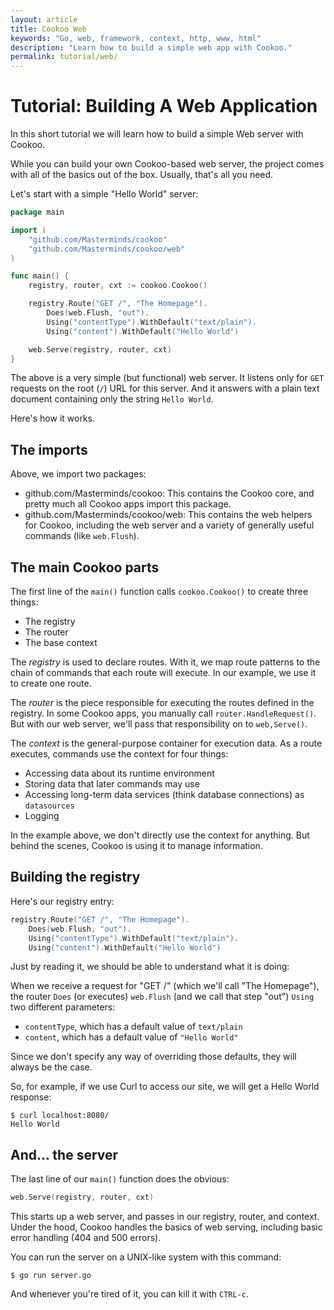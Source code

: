 ```yaml
---
layout: article
title: Cookoo Web
keywords: "Go, web, framework, context, http, www, html"
description: "Learn how to build a simple web app with Cookoo."
permalink: tutorial/web/
---
```

# Tutorial: Building A Web Application

In this short tutorial we will learn how to build a simple Web server with Cookoo.

While you can build your own Cookoo-based web server, the project comes with all of the basics out of the box. Usually, that's all you need.

Let's start with a simple "Hello World" server:

```go
package main

import (
	"github.com/Masterminds/cookoo"
	"github.com/Masterminds/cookoo/web"
)

func main() {
	registry, router, cxt := cookoo.Cookoo()

	registry.Route("GET /", "The Homepage").
		Does(web.Flush, "out").
		Using("contentType").WithDefault("text/plain").
		Using("content").WithDefault("Hello World")

	web.Serve(registry, router, cxt)
}
```

The above is a very simple (but functional) web server. It listens only for `GET` requests on the root (`/`) URL for this server. And it answers with a plain text document containing only the string `Hello World`.

Here's how it works.

## The imports

Above, we import two packages:

* github.com/Masterminds/cookoo: This contains the Cookoo core, and pretty much all Cookoo apps import this package.
* github.com/Masterminds/cookoo/web: This contains the web helpers for Cookoo, including the web server and a variety of generally useful commands (like `web.Flush`).

## The main Cookoo parts

The first line of the `main()` function calls `cookoo.Cookoo()` to create three things:

* The registry
* The router
* The base context

The *registry* is used to declare routes. With it, we map route patterns to the chain of commands that each route will execute. In our example, we use it to create one route.

The *router* is the piece responsible for executing the routes defined in the registry. In some Cookoo apps, you manually call `router.HandleRequest()`. But with our web server, we'll pass that responsibility on to `web,Serve()`.

The *context* is the general-purpose container for execution data. As a route executes, commands use the context for four things:

* Accessing data about its runtime environment
* Storing data that later commands may use
* Accessing long-term data services (think database connections) as `datasources`
* Logging

In the example above, we don't directly use the context for anything. But behind the scenes, Cookoo is using it to manage information.

## Building the registry

Here's our registry entry:

```go
registry.Route("GET /", "The Homepage").
	Does(web.Flush, "out").
	Using("contentType").WithDefault("text/plain").
	Using("content").WithDefault("Hello World")
```

Just by reading it, we should be able to understand what it is doing:

When we receive a request for "GET /" (which we'll call "The Homepage"), the router `Does` (or executes) `web.Flush` (and we call that step "out") `Using` two different parameters:

* `contentType`, which has a default value of `text/plain`
* `content`, which has a default value of `"Hello World"`

Since we don't specify any way of overriding those defaults, they will always be the case.

So, for example, if we use Curl to access our site, we will get a Hello World response:

```
$ curl localhost:8080/
Hello World
```

## And... the server

The last line of our `main()` function does the obvious:

```go
web.Serve(registry, router, cxt)
```

This starts up a web server, and passes in our registry, router, and context. Under the hood, Cookoo handles the basics of web serving, including basic error handling (404 and 500 errors).

You can run the server on a UNIX-like system with this command:

```
$ go run server.go
```

And whenever you're tired of it, you can kill it with `CTRL-c`.